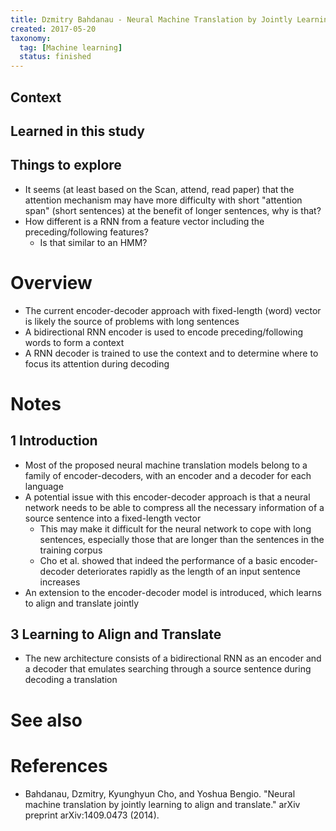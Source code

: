 ```yaml
---
title: Dzmitry Bahdanau - Neural Machine Translation by Jointly Learning to Align and Translate (2015)
created: 2017-05-20
taxonomy:
  tag: [Machine learning]
  status: finished
---
```


## Context

## Learned in this study

## Things to explore
* It seems (at least based on the Scan, attend, read paper) that the attention mechanism may have more difficulty with short "attention span" (short sentences) at the benefit of longer sentences, why is that?
* How different is a RNN from a feature vector including the preceding/following features?
	* Is that similar to an HMM?

# Overview
* The current encoder-decoder approach with fixed-length (word) vector is likely the source of problems with long sentences
* A bidirectional RNN encoder is used to encode preceding/following words to form a context
* A RNN decoder is trained to use the context and to determine where to focus its attention during decoding

# Notes
## 1 Introduction
* Most of the proposed neural machine translation models belong to a family of encoder-decoders, with an encoder and a decoder for each language
* A potential issue with this encoder-decoder approach is that a neural network needs to be able to compress all the necessary information of a source sentence into a fixed-length vector
	* This may make it difficult for the neural network to cope with long sentences, especially those that are longer than the sentences in the training corpus
	* Cho et al. showed that indeed the performance of a basic encoder-decoder deteriorates rapidly as the length of an input sentence increases
* An extension to the encoder-decoder model is introduced, which learns to align and translate jointly

## 3 Learning to Align and Translate
* The new architecture consists of a bidirectional RNN as an encoder and a decoder that emulates searching through a source sentence during decoding a translation

# See also

# References
* Bahdanau, Dzmitry, Kyunghyun Cho, and Yoshua Bengio. "Neural machine translation by jointly learning to align and translate." arXiv preprint arXiv:1409.0473 (2014).

